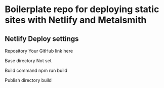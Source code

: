 # Boilerplate repo for deploying static sites with Netlify and Metalsmith

## Netlify Deploy settings

Repository
    Your GitHub link here
    
Base directory
    Not set

Build command
    npm run build

Publish directory
    build
